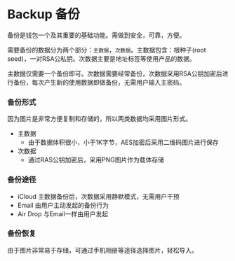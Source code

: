 Backup 备份
===========

备份是钱包一个及其重要的基础功能。需做到安全，可靠，方便。

需要备份的数据分为两个部分：`主数据`，`次数据`。主数据包含：根种子(root seed)，一对RSA公私钥。次数据主要是地址标签等使用产品的数据。

主数据仅需要一个备份即可。次数据需要经常备份，次数据采用RSA公钥加密后进行备份，每次产生新的使用数据即做备份，无需用户输入主密码。

### 备份形式

因为图片是非常方便复制和存储的，所以两类数据均采用图片形式。

* 主数据
  * 由于数据体积很小，小于1K字节，AES加密后采用二维码图片进行保存
* 次数据
  * 通过RAS公钥加密后，采用PNG图片作为载体存储

### 备份途径

* iCloud 主数据备份后，次数据采用静默模式，无需用户干预
* Email 由用户主动发起的备份行为
* Air Drop 与Email一样由用户发起

### 备份恢复

由于图片非常易于存储，可通过手机相册等途径选择图片，轻松导入。